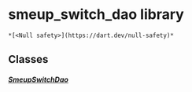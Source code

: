 


# smeup_switch_dao library






    *[<Null safety>](https://dart.dev/null-safety)*





## Classes

##### [SmeupSwitchDao](../smeup_daos_smeup_switch_dao/SmeupSwitchDao-class.md)



 















